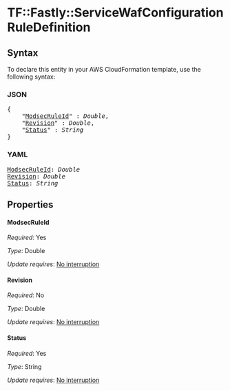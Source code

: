 # TF::Fastly::ServiceWafConfiguration RuleDefinition

## Syntax

To declare this entity in your AWS CloudFormation template, use the following syntax:

### JSON

<pre>
{
    "<a href="#modsecruleid" title="ModsecRuleId">ModsecRuleId</a>" : <i>Double</i>,
    "<a href="#revision" title="Revision">Revision</a>" : <i>Double</i>,
    "<a href="#status" title="Status">Status</a>" : <i>String</i>
}
</pre>

### YAML

<pre>
<a href="#modsecruleid" title="ModsecRuleId">ModsecRuleId</a>: <i>Double</i>
<a href="#revision" title="Revision">Revision</a>: <i>Double</i>
<a href="#status" title="Status">Status</a>: <i>String</i>
</pre>

## Properties

#### ModsecRuleId

_Required_: Yes

_Type_: Double

_Update requires_: [No interruption](https://docs.aws.amazon.com/AWSCloudFormation/latest/UserGuide/using-cfn-updating-stacks-update-behaviors.html#update-no-interrupt)

#### Revision

_Required_: No

_Type_: Double

_Update requires_: [No interruption](https://docs.aws.amazon.com/AWSCloudFormation/latest/UserGuide/using-cfn-updating-stacks-update-behaviors.html#update-no-interrupt)

#### Status

_Required_: Yes

_Type_: String

_Update requires_: [No interruption](https://docs.aws.amazon.com/AWSCloudFormation/latest/UserGuide/using-cfn-updating-stacks-update-behaviors.html#update-no-interrupt)

